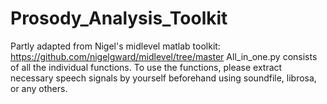 # Prosody_Analysis_Toolkit

Partly adapted from Nigel's midlevel matlab toolkit: https://github.com/nigelgward/midlevel/tree/master
All_in_one.py consists of all the individual functions.
To use the functions, please extract necessary speech signals by yourself beforehand using soundfile, librosa, or any others.
